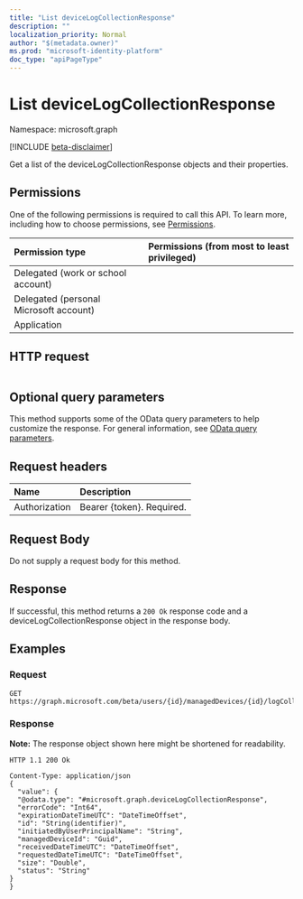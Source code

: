 ```yaml
---
title: "List deviceLogCollectionResponse"
description: ""
localization_priority: Normal
author: "$(metadata.owner)"
ms.prod: "microsoft-identity-platform"
doc_type: "apiPageType"
---
```


# List deviceLogCollectionResponse

Namespace: microsoft.graph

[!INCLUDE [beta-disclaimer](../../includes/beta-disclaimer.md)]

Get a list of the deviceLogCollectionResponse objects and their properties.

## Permissions

One of the following permissions is required to call this API. To learn more, including how to choose permissions, see [Permissions](/graph/permissions-reference).

| Permission type                        | Permissions (from most to least privileged) |
| :------------------------------------- | :------------------------------------------ |
| Delegated (work or school account)     |                                             |
| Delegated (personal Microsoft account) |                                             |
| Application                            |                                             |

## HTTP request

<!-- {
  "blockType": "ignored"
}
-->

```http

```

## Optional query parameters

This method supports some of the OData query parameters to help customize the response. For general information, see [OData query parameters](/graph/query-parameters).

## Request headers

| Name          | Description               |
| :------------ | :------------------------ |
| Authorization | Bearer {token}. Required. |

## Request Body

<!-- Actions and Functions -->

<!-- CRUD Methods -->

Do not supply a request body for this method.

## Response

If successful, this method returns a `200 Ok` response code and a deviceLogCollectionResponse object in the response body.

## Examples

### Request

<!-- {
  "blockType": "request",
  "name": "list_devicelogcollectionresponse"
}
-->

```http
GET https://graph.microsoft.com/beta/users/{id}/managedDevices/{id}/logCollectionRequests/{id}

```

### Response

**Note:** The response object shown here might be shortened for readability.

<!-- {
  "blockType": "response",
  "truncated": true,
  "@odata.type": "microsoft.management.services.api.deviceLogCollectionResponse"
}
-->

```http
HTTP 1.1 200 Ok

Content-Type: application/json
{
  "value": {
  "@odata.type": "#microsoft.graph.deviceLogCollectionResponse",
  "errorCode": "Int64",
  "expirationDateTimeUTC": "DateTimeOffset",
  "id": "String(identifier)",
  "initiatedByUserPrincipalName": "String",
  "managedDeviceId": "Guid",
  "receivedDateTimeUTC": "DateTimeOffset",
  "requestedDateTimeUTC": "DateTimeOffset",
  "size": "Double",
  "status": "String"
}
}

```